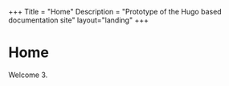 +++
Title = "Home"
Description = "Prototype of the Hugo based documentation site"
layout="landing"
+++

# Home

Welcome 3.
